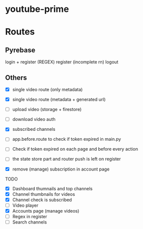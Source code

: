 # youtube-prime

# Routes

## Pyrebase

login + register (REGEX)
register (incomplete rn)
logout

## Others

- [x] single video route (only metadata)
- [x] single video route (metadata + generated url)
- [ ] upload video (storage + firestore)
- [ ] download video auth
- [x] subscribed channels

- [ ] app.before.route to check if token expired in main.py
- [ ] Check if token expired on each page and before every action
- [ ] the state store part and router push is left on register
- [x] remove (manage) subscription in account page

TODO

- [x] Dashboard thumnails and top channels
- [x] Channel thumbnails for videos
- [x] Channel check is subscribed
- [ ] Video player
- [x] Accounts page (manage videos)
- [ ] Regex in register
- [ ] Search channels
